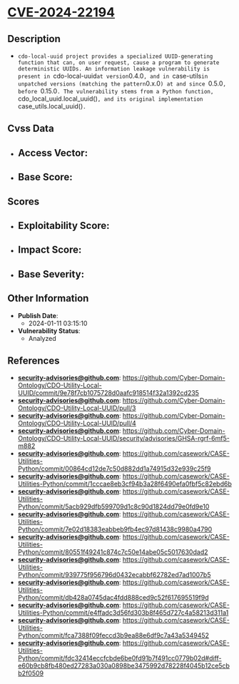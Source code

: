
# [CVE-2024-22194](https://cve.mitre.org/cgi-bin/cvename.cgi?name=CVE-2024-22194)

## Description

- `cdo-local-uuid project provides a specialized UUID-generating function that can, on user request, cause a program to generate deterministic UUIDs. An information leakage vulnerability is present in `cdo-local-uuid` at version `0.4.0`, and in `case-utils` in unpatched versions (matching the pattern `0.x.0`) at and since `0.5.0`, before `0.15.0`. The vulnerability stems from a Python function, `cdo_local_uuid.local_uuid()`, and its original implementation `case_utils.local_uuid()`.`

## Cvss Data

- **Access Vector**:
  - 
- **Base Score**:
  - 

## Scores

- **Exploitability Score**:
  - 
- **Impact Score**:
  - 
- **Base Severity**:
  - 

## Other Information

- **Publish Date**:
  - 2024-01-11 03:15:10
- **Vulnerability Status**:
  - Analyzed

## References

- **security-advisories@github.com**: https://github.com/Cyber-Domain-Ontology/CDO-Utility-Local-UUID/commit/9e78f7cb1075728d0aafc918514f32a1392cd235
- **security-advisories@github.com**: https://github.com/Cyber-Domain-Ontology/CDO-Utility-Local-UUID/pull/3
- **security-advisories@github.com**: https://github.com/Cyber-Domain-Ontology/CDO-Utility-Local-UUID/pull/4
- **security-advisories@github.com**: https://github.com/Cyber-Domain-Ontology/CDO-Utility-Local-UUID/security/advisories/GHSA-rgrf-6mf5-m882
- **security-advisories@github.com**: https://github.com/casework/CASE-Utilities-Python/commit/00864cd12de7c50d882dd1a74915d32e939c25f9
- **security-advisories@github.com**: https://github.com/casework/CASE-Utilities-Python/commit/1cccae8eb3cf94b3a28f6490efa0fbf5c82ebd6b
- **security-advisories@github.com**: https://github.com/casework/CASE-Utilities-Python/commit/5acb929dfb599709d1c8c90d1824dd79e0fd9e10
- **security-advisories@github.com**: https://github.com/casework/CASE-Utilities-Python/commit/7e02d18383eabbeb9fb4ec97d81438c9980a4790
- **security-advisories@github.com**: https://github.com/casework/CASE-Utilities-Python/commit/80551f49241c874c7c50e14abe05c5017630dad2
- **security-advisories@github.com**: https://github.com/casework/CASE-Utilities-Python/commit/939775f956796d0432ecabbf62782ed7ad1007b5
- **security-advisories@github.com**: https://github.com/casework/CASE-Utilities-Python/commit/db428a0745dac4fdd888ced9c52f617695519f9d
- **security-advisories@github.com**: https://github.com/casework/CASE-Utilities-Python/commit/e4ffadc3d56fd303b8f465d727c4a58213d311a1
- **security-advisories@github.com**: https://github.com/casework/CASE-Utilities-Python/commit/fca7388f09feccd3b9ea88e6df9c7a43a5349452
- **security-advisories@github.com**: https://github.com/casework/CASE-Utilities-Python/commit/fdc32414eccfcbde6be0fd91b7f491cc0779b02d#diff-e60b9cb8fb480ed27283a030a0898be3475992d78228f4045b12ce5cbb2f0509
